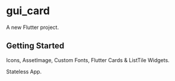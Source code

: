 # gui_card

A new Flutter project.

## Getting Started

Icons, AssetImage, Custom Fonts, Flutter Cards & ListTile Widgets.

Stateless App.
